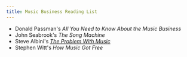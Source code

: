 ```yaml
---
title: Music Business Reading List
---
```


- Donald Passman's _All You Need to Know About the Music Business_
- John Seabrook's _The Song Machine_
- Steve Albini's [_The Problem With Music_](https://www.negativland.com/news/?page_id=17)
- Stephen Witt's _How Music Got Free_
